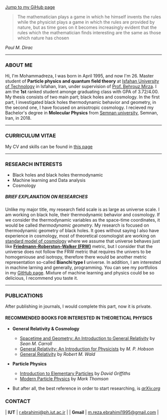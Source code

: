 [Jump to my GiHub page](https://github.com/mohammadreza-ebrahimi)


> The mathematician plays a game in which he himself invents the rules while the physicist plays a game in which the rules are provided by nature, but as time 
goes on it becomes increasingly evident that the rules which the mathematician finds interesting are the same as those which nature has chosen 

 _Paul M. Dirac_
 
***

### ABOUT ME 
Hi, I'm Mohammadreza, I was born in April 1995, and now I'm 26. Master student of **Particle physics and quantum field theory** at [Isfahan University of Technology](https://english.iut.ac.ir) in Isfahan, Iran, under supervision of [Prof. Behrouz Mirza](https://mirza.iut.ac.ir/). I am the **1st** ranked student amonge graduating class with GPA of 3.72/4.00. My thesis consists of two main part; black holes and cosmology. In the first part, I investigated black holes thermodynamic behavior and geometry, in the second one, I have focused on anisotropic cosmology. I recieved my Bachelor's degree in **Molecular Physics** from [Semnan university](http://english.semnan.ac.ir/), Semnan, Iran, in 2018.
***
### CURRICULUM VITAE  
My CV and skills can be found in [this page](CV.md)

***
### RESEARCH INTERESTS  
- Black holes and black holes thermodynamic
- Machine learning and Data analysis
- Cosmology

##### BRIEF EXPLANATION ON RESEARCHES  
Unlike my major title, my research field scale is as large as universe scale. I am working on black hole, their thermodynamic behavior and cosmology. If we  consider the thermodynamic variables as the space-time coordinates, it would be called _thermodynamic geometry_. My research is focused on thermodynamic geometry of black holes. It goes without saying I also have experience in cosmology, most of theoretical cosmologist are working on [standard model of cosmology](https://www.intechopen.com/books/redefining-standard-model-cosmology/introductory-chapter-standard-model-of-cosmology) where we assume that universe behaves just like [**Friedmann-Roberston-Walker (FRW)**](https://en.wikipedia.org/wiki/Friedmann–Lemaître–Robertson–Walker_metric) metric, but I consider that the universe does not follow the FRW metric that requires the univers to be homogeniouse and isotropy, therefore there would be another metric representation so-called **Bianchi type I** universe. In addition, I am interested in machine larning and generally, programming. You can see my portfolios in my [GitHub page](https://github.com/mohammadreza-ebrahimi). Mixture of machine learning and physics could be so delicious, I recommend you taste it. 

***
### PUBLICATIONS
After publishing in journals, I would complete this part, now it is private.


#### RECOMMENDED BOOKS FOR INTERESTED IN THEORETICAL PHYSICS

- **General Relativity & Cosmology**
  - [Spacetime and Geometry: An Introduction to General Relativity](https://www.amazon.com/Spacetime-Geometry-Introduction-General-Relativity/dp/0805387323) by _Sean M. Carroll_
  - [General Relativity: An Introduction for Physicists](https://www.amazon.com/General-Relativity-Introduction-Physicists-Hobson/dp/0521829518) by _M. P. Hobson_
  - [General Relativity](https://www.amazon.com/General-Relativity-Robert-M-Wald/dp/0226870332) by  _Robert M. Wald_ 

- **Particle Physics**
  - [Introduction to Elementary Particles](https://www.amazon.com/Introduction-Elementary-Particles-David-Griffiths/dp/3527406018) by _David Griffiths_
  - [Modern Particle Physics](https://www.amazon.com/Modern-Particle-Physics-Mark-Thomson/dp/1107034264) by _Mark Thomson_  
 
- But after all, the best reference in order to start researching, is [_arXiv.org_](https://arXiv.org)

### CONTACT


|  **IUT** | r.ebrahimi@ph.iut.ac.ir   | 
|  **Gmail** |  m.reza.ebrahimi1995@gmail.com | 

